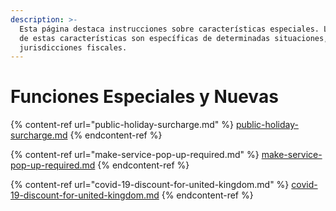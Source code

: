 ```yaml
---
description: >-
  Esta página destaca instrucciones sobre características especiales. La mayoría
  de estas características son específicas de determinadas situaciones, países o
  jurisdicciones fiscales.
---
```


# Funciones Especiales y Nuevas

{% content-ref url="public-holiday-surcharge.md" %}
[public-holiday-surcharge.md](public-holiday-surcharge.md)
{% endcontent-ref %}

{% content-ref url="make-service-pop-up-required.md" %}
[make-service-pop-up-required.md](make-service-pop-up-required.md)
{% endcontent-ref %}

{% content-ref url="covid-19-discount-for-united-kingdom.md" %}
[covid-19-discount-for-united-kingdom.md](covid-19-discount-for-united-kingdom.md)
{% endcontent-ref %}
